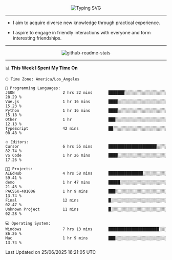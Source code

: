<p align="center">
  <img src="https://readme-typing-svg.demolab.com?font=Fira+Code&weight=500&size=32&duration=2500&pause=1600&center=true&vCenter=true&random=false&width=1024&height=64&lines=Hi+there+%F0%9F%91%8B;I'm+delighted+you+could+make+it+here+%F0%9F%8E%89;I'm+Harry%2C+a+college+student+still+finding+my+way" alt="Typing SVG" />
</p>


---


- I aim to acquire diverse new knowledge through practical experience.

- I aspire to engage in friendly interactions with everyone and form interesting friendships.


---


<p align="center">
  <img src="https://github-readme-stats.vercel.app/api?username=Harry-Jing&show_icons=true" alt="github-readme-stats"/>
</p>


---

<!--START_SECTION:waka-->
📊 **This Week I Spent My Time On** 

```text
🕑︎ Time Zone: America/Los_Angeles

💬 Programming Languages: 
JSON                     2 hrs 22 mins       ███████░░░░░░░░░░░░░░░░░░   28.29 % 
Vue.js                   1 hr 16 mins        ████░░░░░░░░░░░░░░░░░░░░░   15.23 % 
Python                   1 hr 16 mins        ████░░░░░░░░░░░░░░░░░░░░░   15.18 % 
Other                    1 hr                ███░░░░░░░░░░░░░░░░░░░░░░   12.13 % 
TypeScript               42 mins             ██░░░░░░░░░░░░░░░░░░░░░░░   08.48 % 

🔥 Editors: 
Cursor                   6 hrs 55 mins       █████████████████████░░░░   82.74 % 
VS Code                  1 hr 26 mins        ████░░░░░░░░░░░░░░░░░░░░░   17.26 % 

🐱‍💻 Projects: 
AIEdHub                  4 hrs 58 mins       ███████████████░░░░░░░░░░   59.41 % 
demo                     1 hr 47 mins        █████░░░░░░░░░░░░░░░░░░░░   21.43 % 
PACSSK-401006            1 hr 9 mins         ███░░░░░░░░░░░░░░░░░░░░░░   13.74 % 
Final                    12 mins             █░░░░░░░░░░░░░░░░░░░░░░░░   02.47 % 
Unknown Project          11 mins             █░░░░░░░░░░░░░░░░░░░░░░░░   02.28 % 

💻 Operating System: 
Windows                  7 hrs 13 mins       ██████████████████████░░░   86.26 % 
Mac                      1 hr 9 mins         ███░░░░░░░░░░░░░░░░░░░░░░   13.74 % 
```


 Last Updated on 25/06/2025 16:21:05 UTC
<!--END_SECTION:waka-->
